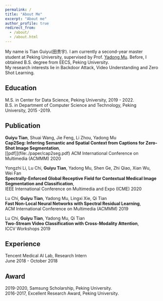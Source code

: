 ```yaml
---
permalink: /
title: "About Me"
excerpt: "About me"
author_profile: true
redirect_from: 
  - /about/
  - /about.html
---  
```

My name is Tian Guiyu(田贵宇). I am currently a second-year master student at Peking University, supervised by Prof. [Yadong Mu](http://www.muyadong.com). Before, I obtained B.S. degree from EECS, Peking University.  
My research interests lie in Backdoor Attack, Video Understanding and Zero Shot Learning.


Education  
------ 
M.S. in Center for Data Science, Peking University, 2019 - 2022.  
B.S. in Department of Computer Science and Technology, Peking University, 2015 -2019.  


Publication  
------
<p><strong>Guiyu Tian</strong>, Shuai Wang, Jie Feng, Li Zhou, Yadong Mu <br />
<strong>Cap2Seg: Inferring Semantic and Spatial Context from Captions for Zero-Shot Image Segmentation</strong>,<br /> [[pdf]](file:./paper/cap2seg.pdf)
ACM International Conference on Multimedia (ACMMM) 2020</p>

<p>Yongzhi Li, Lu Chi, <strong>Guiyu Tian</strong>, Yadong Mu, Shen Ge, Zhi Qiao, Xian Wu, Wei Fan <br />
<strong>Spectrally-Enforced Global Receptive Field for Contextual Medical Image Segmentation and Classification</strong>,<br /> 
IEEE International Conference on Multimedia and Expo (ICME) 2020</p>

<p>Lu Chi, <strong>Guiyu Tian</strong>, Yadong Mu, Lingxi Xie, Qi Tian<br />
<strong>Fast Non-Local Neural Networks with Spectral Residual Learning</strong>,<br /> 
ACM International Conference on Multimedia (ACMMM) 2019</p>

<p>Lu Chi, <strong>Guiyu Tian</strong>, Yadong Mu, Qi Tian <br />
<strong>Two-Stream Video Classification with Cross-Modality Attention</strong>,<br /> 
ICCV Workshops 2019</p>

Experience  
------
Tencent Medical AI Lab, Research Intern  
June 2018 - October 2018


Award  
------
2019-2020, Samsung Scholarship, Peking University.  
2016-2017, Excellent Research Award, Peking University.  

<script>
    // 高度大于600的添加滚动条
    // $('pre').each(function (ind, dom) {
    //     if ($(dom).css('height').slice(0, -2) > 600) {
    //         $(dom).css('height', '600px');
    //         $(dom).css('overflow', 'auto');
    //     }
    // })

    // 高度大于600的添加显示隐藏按钮
    $('pre').each(function (ind, dom){
        if ($(dom).css('height').slice(0, -2) > 500) {
            var mybtn = document.createElement('button');
            $(mybtn).html('↓ShowCode↓');
            $(mybtn).css({'border-radius': '4px','background-color':'lightblue','cursor':'pointer','border-color':'lightblue'});
            $(mybtn).insertBefore($(dom));
            $(dom).css('display', 'none');
            $(mybtn).click(function () {
                if($(mybtn).html()=='↓ShowCode↓'){
                    $(dom).css('display', 'block');
                    $(mybtn).html('↓CloseCode↓');
                }else {
                    $(dom).css('display', 'none');
                    $(mybtn).html('↓ShowCode↓');
                }
            })
        }
    });
</script>

